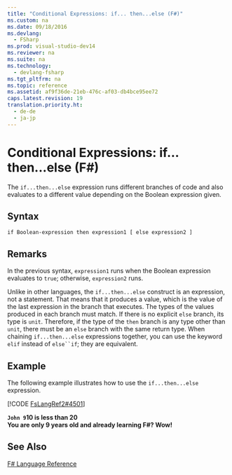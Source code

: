```yaml
---
title: "Conditional Expressions: if... then...else (F#)"
ms.custom: na
ms.date: 09/18/2016
ms.devlang: 
  - FSharp
ms.prod: visual-studio-dev14
ms.reviewer: na
ms.suite: na
ms.technology: 
  - devlang-fsharp
ms.tgt_pltfrm: na
ms.topic: reference
ms.assetid: af9f36de-21eb-476c-af03-db4bce95ee72
caps.latest.revision: 19
translation.priority.ht: 
  - de-de
  - ja-jp
---
```

# Conditional Expressions: if... then...else (F#)
The `if...then...else` expression runs different branches of code and also evaluates to a different value depending on the Boolean expression given.  
  
## Syntax  
  
```  
if Boolean-expression then expression1 [ else expression2 ]  
```  
  
## Remarks  
 In the previous syntax, `expression1` runs when the Boolean expression evaluates to `true`; otherwise, `expression2` runs.  
  
 Unlike in other languages, the `if...then...else` construct is an expression, not a statement. That means that it produces a value, which is the value of the last expression in the branch that executes. The types of the values produced in each branch must match. If there is no explicit `else` branch, its type is `unit`. Therefore, if the type of the `then` branch is any type other than `unit`, there must be an `else` branch with the same return type. When chaining `if...then...else` expressions together, you can use the keyword `elif` instead of `else``if`; they are equivalent.  
  
## Example  
 The following example illustrates how to use the `if...then...else` expression.  
  
 [!CODE [FsLangRef2#4501](../CodeSnippet/VS_Snippets_Fsharp/fslangref2#4501)]  
  
  **`John 9`10 is less than 20**  
**You are only 9 years old and already learning F#? Wow!**   
## See Also  
 [F# Language Reference](../Topic/F%23%20Language%20Reference.md)